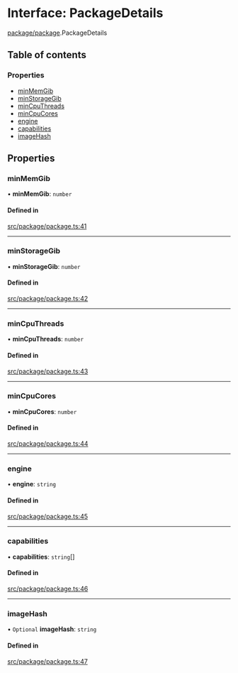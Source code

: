 # Interface: PackageDetails

[package/package](../modules/package_package).PackageDetails

## Table of contents

### Properties

- [minMemGib](package_package.PackageDetails#minmemgib)
- [minStorageGib](package_package.PackageDetails#minstoragegib)
- [minCpuThreads](package_package.PackageDetails#mincputhreads)
- [minCpuCores](package_package.PackageDetails#mincpucores)
- [engine](package_package.PackageDetails#engine)
- [capabilities](package_package.PackageDetails#capabilities)
- [imageHash](package_package.PackageDetails#imagehash)

## Properties

### minMemGib

• **minMemGib**: `number`

#### Defined in

[src/package/package.ts:41](https://github.com/golemfactory/golem-js/blob/c28a1b0/src/package/package.ts#L41)

---

### minStorageGib

• **minStorageGib**: `number`

#### Defined in

[src/package/package.ts:42](https://github.com/golemfactory/golem-js/blob/c28a1b0/src/package/package.ts#L42)

---

### minCpuThreads

• **minCpuThreads**: `number`

#### Defined in

[src/package/package.ts:43](https://github.com/golemfactory/golem-js/blob/c28a1b0/src/package/package.ts#L43)

---

### minCpuCores

• **minCpuCores**: `number`

#### Defined in

[src/package/package.ts:44](https://github.com/golemfactory/golem-js/blob/c28a1b0/src/package/package.ts#L44)

---

### engine

• **engine**: `string`

#### Defined in

[src/package/package.ts:45](https://github.com/golemfactory/golem-js/blob/c28a1b0/src/package/package.ts#L45)

---

### capabilities

• **capabilities**: `string`[]

#### Defined in

[src/package/package.ts:46](https://github.com/golemfactory/golem-js/blob/c28a1b0/src/package/package.ts#L46)

---

### imageHash

• `Optional` **imageHash**: `string`

#### Defined in

[src/package/package.ts:47](https://github.com/golemfactory/golem-js/blob/c28a1b0/src/package/package.ts#L47)
